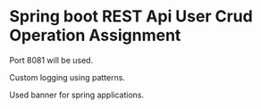 # Spring boot REST Api User Crud Operation Assignment

Port 8081 will be used.

Custom logging using patterns.

Used banner for spring applications.
